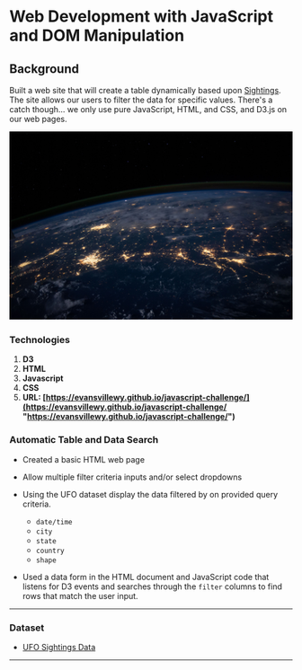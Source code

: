 # Web Development with JavaScript and DOM Manipulation

## Background

Built a web site that will create a table dynamically based upon [Sightings](DO_NOT_GRADE/StarterCode/static/js/data.js). The site allows our users to filter the data for specific values. There's a catch though... we only use pure JavaScript, HTML, and CSS, and D3.js on our web pages. 

![NASA](Images/nasa.jpg)

### Technologies

1. **D3**
2. **HTML**
3. **Javascript**
4. **CSS**
5. **URL: [https://evansvillewy.github.io/javascript-challenge/](https://evansvillewy.github.io/javascript-challenge/ "https://evansvillewy.github.io/javascript-challenge/")** 

### Automatic Table and Data Search 

* Created a basic HTML web page 

* Allow multiple filter criteria inputs and/or select dropdowns

* Using the UFO dataset display the data filtered by on provided query criteria.

  * `date/time`
  * `city`
  * `state`
  * `country`
  * `shape`

* Used a data form in the HTML document and JavaScript code that listens for D3 events and searches through the `filter` columns to find rows that match the user input.


- - -

### Dataset

* [UFO Sightings Data](UFO-level-1/static/js/data.js)

- - -

